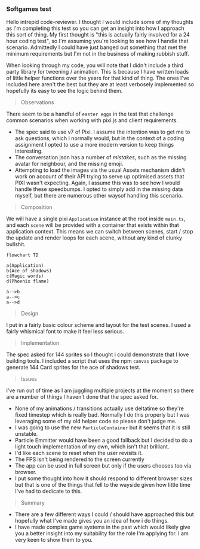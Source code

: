 ### Softgames test

Hello intrepid code-reviewer. I thought I would include some of my thoughts as I'm completing this test so you can get an insight into how I approach this sort of thing. My first thought is "this is actually fairly involved for a 24 hour coding test", so I'm assuming you're looking to see how I handle that scenario. Admittedly I could have just banged out something that met the minimum requirements but I'm not in the business of making rubbish stuff.

When looking through my code, you will note that I didn't include a third party library for tweening / animation. This is because I have written loads of little helper functions over the years for that kind of thing. The ones I've included here aren't the best but they are at least verbosely implemented so hopefully its easy to see the logic behind them.

> Observations

There seem to be a handful of `easter eggs` in the test that challenge common scenarios when working with pixi.js and client requirements.

- The spec said to use v7 of Pixi. I assume the intention was to get me to ask questions, which I normally would, but in the context of a coding assignment I opted to use a more modern version to keep things interesting.
- The conversation json has a number of _mistakes_, such as the missing avatar for neighbour, and the missing emoji.
- Attempting to load the images via the usual Assets mechanism didn't work on account of their API trying to serve up optimised assets that PIXI wasn't expecting. Again, I assume this was to see how I would handle these speedbumps. I opted to simply add in the missing data myself, but there are numerous other waysof handling this scenario.

> Composition

We will have a single pixi `Application` instance at the root inside `main.ts`, and each `scene` will be provided with a container that exists within that application context. This means we can switch between scenes, start / stop the update and render loops for each scene, without any kind of clunky bullshit.

```mermaid
flowchart TD

a(Application)
b(Ace of shadows)
c(Magic words)
d(Phoenix flame)

a-->b
a-->c
a-->d

```

> Design

I put in a fairly basic colour scheme and layout for the test scenes. I used a fairly whismical font to make it feel less serious.

> Implementation

The spec asked for 144 sprites so I thought i could demonstrate that I love building tools. I included a script that uses the npm `canvas` package to generate 144 Card sprites for the ace of shadows test.

> Issues

I've run out of time as I am juggling multiple projects at the moment so there are a number of things I haven't done that the spec asked for.

- None of my animations / transitions actually use deltatime so they're fixed timestep which is really bad. Normally I do this properly but I was leveraging some of my old helper code so please don't judge me.
- I was going to use the new `ParticleContainer` but it seems that it is still unstable.
- Particle Emmitter would have been a good fallback but I decided to do a light touch implementation of my own, which isn't that brilliant.
- I'd like each scene to reset when the user revisits it. 
- The FPS isn't being rendered to the screen currently
- The app can be used in full screen but only if the users chooses too via browser.
- I put some thought into how it should respond to different browser sizes but that is one of the things that fell to the wayside given how little time I've had to dedicate to this.

> Summary

- There are a few different ways I could / should have approached this but hopefully what I've made gives you an idea of how i do things. 
- I have made complex game systems in the past which would likely give you a better insight into my suitability for the role I'm applying for. I am very keen to show them to you.